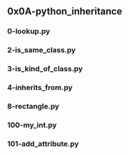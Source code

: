 ## 0x0A-python_inheritance
### 0-lookup.py
### 2-is_same_class.py
### 3-is_kind_of_class.py
### 4-inherits_from.py
### 8-rectangle.py
### 100-my_int.py
### 101-add_attribute.py
